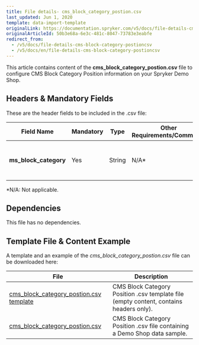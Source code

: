 ```yaml
---
title: File details- cms_block_category_postion.csv
last_updated: Jun 1, 2020
template: data-import-template
originalLink: https://documentation.spryker.com/v5/docs/file-details-cms-block-category-postioncsv
originalArticleId: 50b3e68a-6e3c-481c-8047-73783e3eabfe
redirect_from:
  - /v5/docs/file-details-cms-block-category-postioncsv
  - /v5/docs/en/file-details-cms-block-category-postioncsv
---
```


This article contains content of the **cms_block_category_postion.csv** file to configure CMS Block Category Position information on your Spryker Demo Shop.

## Headers & Mandatory Fields 
These are the header fields to be included in the .csv file:

| Field Name | Mandatory | Type | Other Requirements/Comments | Description |
| --- | --- | --- | --- | --- |
| **ms_block_category** | Yes | String |N/A* |Name of the CMS block category position.  |

*N/A: Not applicable.

## Dependencies

This file has no dependencies.

## Template File & Content Example
A template and an example of the *cms_block_category_postion.csv*  file can be downloaded here:

| File | Description |
| --- | --- |
| [cms_block_category_postion.csv template](https://spryker.s3.eu-central-1.amazonaws.com/docs/Developer+Guide/Back-End/Data+Manipulation/Data+Ingestion/Data+Import/Data+Import+Categories/Content+Management/cms_block_category_position_template.csv) | CMS Block Category Position .csv template file (empty content, contains headers only). |
| [cms_block_category_postion.csv](https://spryker.s3.eu-central-1.amazonaws.com/docs/Developer+Guide/Back-End/Data+Manipulation/Data+Ingestion/Data+Import/Data+Import+Categories/Content+Management/cms_block_category_position.csv) | CMS Block Category Position .csv file containing a Demo Shop data sample. |
